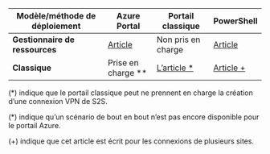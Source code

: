 |**Modèle/méthode de déploiement**| **Azure Portal** | **Portail classique** | **PowerShell**|
|---|---|---|---|
|**Gestionnaire de ressources** | [Article](vpn-gateway-howto-site-to-site-resource-manager-portal.md)|Non pris en charge |[Article](..articles/vpn-gateway/vpn-gateway-create-site-to-site-rm-powershell.md) |
|**Classique** |Prise en charge **| [L’article *](../articles/vpn-gateway/vpn-gateway-site-to-site-create.md)|[Article +](..articles/vpn-gateway/vpn-gateway-multi-site.md) |


(*) indique que le portail classique peut ne prennent en charge la création d’une connexion VPN de S2S.

(*) indique qu’un scénario de bout en bout n’est pas encore disponible pour le portail Azure.

(+) indique que cet article est écrit pour les connexions de plusieurs sites.



